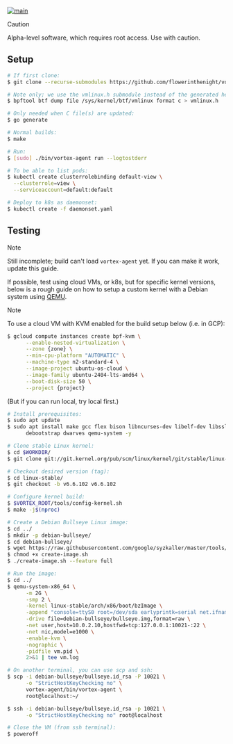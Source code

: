 [![main](https://github.com/flowerinthenight/vortex-agent/actions/workflows/main.yml/badge.svg)](https://github.com/flowerinthenight/vortex-agent/actions/workflows/main.yml)

> [!CAUTION]
> Alpha-level software, which requires root access. Use with caution.

## Setup

```sh
# If first clone:
$ git clone --recurse-submodules https://github.com/flowerinthenight/vortex-agent

# Note only; we use the vmlinux.h submodule instead of the generated header.
$ bpftool btf dump file /sys/kernel/btf/vmlinux format c > vmlinux.h

# Only needed when C file(s) are updated:
$ go generate

# Normal builds:
$ make

# Run:
$ [sudo] ./bin/vortex-agent run --logtostderr

# To be able to list pods:
$ kubectl create clusterrolebinding default-view \
  --clusterrole=view \
  --serviceaccount=default:default

# Deploy to k8s as daemonset:
$ kubectl create -f daemonset.yaml
```

## Testing

> [!NOTE]
> Still incomplete; build can't load `vortex-agent` yet. If you can make it work, update this guide.

If possible, test using cloud VMs, or k8s, but for specific kernel versions, below is a rough guide on how to setup a custom kernel with a Debian system using [QEMU](https://www.qemu.org/).

> [!NOTE]
> To use a cloud VM with KVM enabled for the build setup below (i.e. in GCP):
> ```sh
> $ gcloud compute instances create bpf-kvm \
>       --enable-nested-virtualization \
>       --zone {zone} \
>       --min-cpu-platform "AUTOMATIC" \
>       --machine-type n2-standard-4 \
>       --image-project ubuntu-os-cloud \
>       --image-family ubuntu-2404-lts-amd64 \
>       --boot-disk-size 50 \
>       --project {project}
> ```
> (But if you can run local, try local first.)

```sh
# Install prerequisites:
$ sudo apt update
$ sudo apt install make gcc flex bison libncurses-dev libelf-dev libssl-dev \
      debootstrap dwarves qemu-system -y

# Clone stable Linux kernel:
$ cd $WORKDIR/
$ git clone git://git.kernel.org/pub/scm/linux/kernel/git/stable/linux-stable.git

# Checkout desired version (tag):
$ cd linux-stable/
$ git checkout -b v6.6.102 v6.6.102

# Configure kernel build:
$ $VORTEX_ROOT/tools/config-kernel.sh
$ make -j$(nproc)

# Create a Debian Bullseye Linux image:
$ cd ../
$ mkdir -p debian-bullseye/
$ cd debian-bullseye/
$ wget https://raw.githubusercontent.com/google/syzkaller/master/tools/create-image.sh
$ chmod +x create-image.sh
$ ./create-image.sh --feature full

# Run the image:
$ cd ../
$ qemu-system-x86_64 \
      -m 2G \
      -smp 2 \
      -kernel linux-stable/arch/x86/boot/bzImage \
      -append "console=ttyS0 root=/dev/sda earlyprintk=serial net.ifnames=0" \
      -drive file=debian-bullseye/bullseye.img,format=raw \
      -net user,host=10.0.2.10,hostfwd=tcp:127.0.0.1:10021-:22 \
      -net nic,model=e1000 \
      -enable-kvm \
      -nographic \
      -pidfile vm.pid \
      2>&1 | tee vm.log

# On another terminal, you can use scp and ssh:
$ scp -i debian-bullseye/bullseye.id_rsa -P 10021 \
      -o "StrictHostKeyChecking no" \
      vortex-agent/bin/vortex-agent \
      root@localhost:~/

$ ssh -i debian-bullseye/bullseye.id_rsa -p 10021 \
      -o "StrictHostKeyChecking no" root@localhost

# Close the VM (from ssh terminal):
$ poweroff
```
